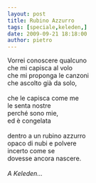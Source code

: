 ```yaml
---
layout: post
title: Rubino Azzurro
tags: [speciale,keleden,]
date: 2009-09-21 18:18:00
author: pietro
---
```

Vorrei conoscere qualcuno<br/>che mi capisca al volo<br/>che mi proponga le canzoni<br/>che ascolto già da solo,<br/><br/>che le capisca come me<br/>le senta nostre<br/>perché sono mie,<br/>ed è congelata<br/><br/>dentro a un rubino azzurro<br/>opaco di nubi e polvere<br/>incerto come se<br/>dovesse ancora nascere.<br/><br/><span style="font-style: italic">A Keleden...</span>
